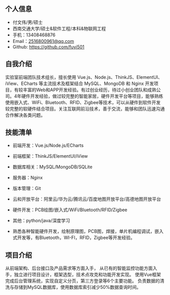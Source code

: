 ## 个人信息

- 付文伟/男/硕士
- 西南交通大学/硕士&软件工程/本科&物联网工程
- 手机：13408468876
- Email：2516800961@qq.com
- Github: https://github.com/fuyi501

## 自我介绍

实验室前端团队技术组长，擅长使用 Vue.js、Node.js、ThinkJS、ElementUI、iView、ECharts 等主流技术及框架结合 MySQL、MongoDB 和 Nginx 开发项目，有较丰富的Web和APP开发经验。有过创业经历，待过小创业团队和成熟公司。4年硬件开发经验，做过较完整的智能家居，硬件开发平台等项目，能够熟练使用嵌入式、WiFi、Bluetooth、RFID、Zigbee等技术，可以从硬件到软件开发较完整的软硬件结合项目。关注互联网前沿技术，善于交流，能够和团队迅速沟通合作解决各类问题。

## 技能清单

- 前端开发：Vue.js/Node.js/ECharts
- 前端框架：ThinkJS/ElementUI/iView
- 数据库相关：MySQL/MongoDB/SQLite
- 服务器：Nginx
- 版本管理：Git
- 云和开放平台：阿里云/华为云/腾讯云/百度地图开放平台/高德地图开放平台
- 硬件开发：PCB绘图/嵌入式/WiFi/Bluetooth/RFID/Zigbee
- 其他：python/java/深度学习

- 熟悉各种智能硬件开发，绘制原理图，PCB图，焊接，单片机编程调试，嵌入式开发等，有Bluetooth，WI-FI，RFID，Zigbee等开发经验。


## 项目介绍

从前端架构、后台接口及产品需求等方面入手，
从已有的智能监控功能方面入手，独立进行项目设计，框架选型，技术点攻克和功能开发实现。
使用Vue框架完成后台管理系统，实现自定义分页，第三方登录等6个主要功能。
负责数据的清洗与存储到MySQL数据库，使用数据库索引减少50%数据查询时间。